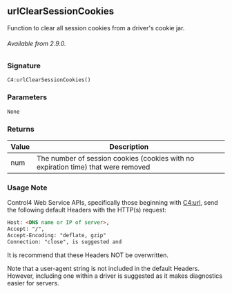 ## urlClearSessionCookies

Function to clear all session cookies from a driver's cookie jar.

###### Available from 2.9.0.


### Signature

`C4:urlClearSessionCookies()`	


### Parameters

`None`


### Returns

| Value | Description |
| --- | --- |
| num |  The number of session cookies (cookies with no expiration time) that were removed |


### Usage Note

Control4 Web Service APIs, specifically those beginning with [C4:url][1], send the following default Headers with the HTTP(s) request:

```html
Host: <DNS name or IP of server>,
Accept: "/",
Accept-Encoding: "deflate, gzip"
Connection: "close", is suggested and 
```

It is recommend that these Headers NOT be overwritten. 

Note that a user-agent string is not included in the default Headers. However, including one within a driver is suggested as it makes diagnostics easier for servers.


[1]:	https://control4.github.io/docs-driverworks-api/#url-interface